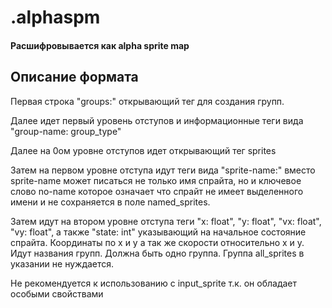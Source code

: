 # .alphaspm
#### Расшифровывается как alpha sprite map

## Описание формата
Первая строка "groups:" открывающий тег для создания групп.

Далее идет первый уровень отступов и информационные теги вида "group-name: group_type"

Далее на 0ом уровне отступов идет открывающий тег sprites

Затем на первом уровне отступа идут теги вида "sprite-name:" вместо sprite-name может писаться не только имя спрайта, но и ключевое слово no-name которое означает что спрайт не имеет выделенного имени и не сохраняется в поле named_sprites.

Затем идут на втором уровне отступа теги "x: float", "y: float", "vx: float", "vy: float", а также "state: int" указывающий на начальное состояние спрайта. Координаты по x и y а так же скорости относительно x и y. Идут названия групп. Должна быть одно группа. Группа all_sprites в указании не нуждается. 

Не рекомендуется к использованию с input_sprite т.к. он обладает особыми свойствами 